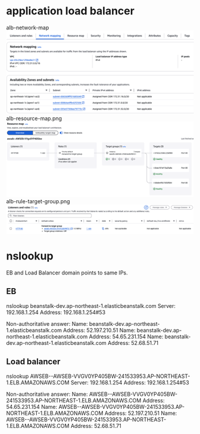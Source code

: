 # application load balancer

alb-network-map
![alb-network-map](images/alb-network-map.png)
alb-resource-map.png
![alb-resource-map.png](images/alb-resource-map.png)
alb-rule-target-group.png
![alb-rule-target-group.png](images/alb-rule-target-group.png)





# nslookup
EB and Load Balancer domain points to same IPs.

## EB

nslookup beanstalk-dev.ap-northeast-1.elasticbeanstalk.com
Server:		192.168.1.254
Address:	192.168.1.254#53

Non-authoritative answer:
Name:	beanstalk-dev.ap-northeast-1.elasticbeanstalk.com
Address: 52.197.210.51
Name:	beanstalk-dev.ap-northeast-1.elasticbeanstalk.com
Address: 54.65.231.154
Name:	beanstalk-dev.ap-northeast-1.elasticbeanstalk.com
Address: 52.68.51.71

## Load balancer
nslookup AWSEB--AWSEB-VVGV0YP405BW-241533953.AP-NORTHEAST-1.ELB.AMAZONAWS.COM
Server:		192.168.1.254
Address:	192.168.1.254#53

Non-authoritative answer:
Name:	AWSEB--AWSEB-VVGV0YP405BW-241533953.AP-NORTHEAST-1.ELB.AMAZONAWS.COM
Address: 54.65.231.154
Name:	AWSEB--AWSEB-VVGV0YP405BW-241533953.AP-NORTHEAST-1.ELB.AMAZONAWS.COM
Address: 52.197.210.51
Name:	AWSEB--AWSEB-VVGV0YP405BW-241533953.AP-NORTHEAST-1.ELB.AMAZONAWS.COM
Address: 52.68.51.71